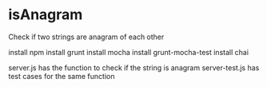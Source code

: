 # isAnagram
Check if two strings are anagram of each other

install npm
install grunt
install mocha
install grunt-mocha-test
install chai

server.js has the function to check if the string is anagram
server-test.js has test cases for the same function
